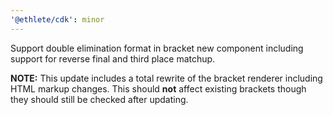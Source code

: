 ```yaml
---
'@ethlete/cdk': minor
---
```


Support double elimination format in bracket new component including support for reverse final and third place matchup. 

**NOTE:** This update includes a total rewrite of the bracket renderer including HTML markup changes. This should **not** affect existing brackets though they should still be checked after updating.
